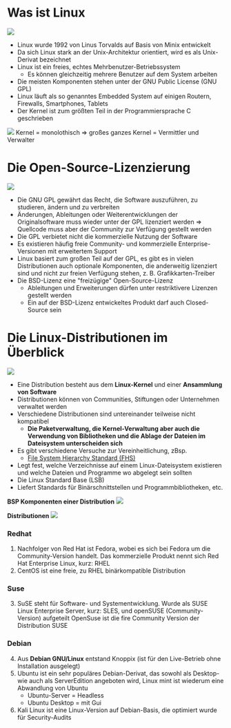 # Was ist Linux

![](imgs/2020-06-18-16-39-40.png)


* Linux wurde 1992 von Linus Torvalds auf Basis von Minix entwickelt
* Da sich Linux stark an der Unix-Architektur orientiert, wird es als Unix-Derivat bezeichnet
* Linux ist ein freies, echtes Mehrbenutzer-Betriebssystem
  * Es können gleichzeitig mehrere Benutzer auf dem System arbeiten
* Die meisten Komponenten stehen unter der GNU Public License (GNU GPL)
* Linux läuft als so genanntes Embedded System auf einigen Routern, Firewalls, Smartphones,
Tablets
* Der Kernel ist zum größten Teil in der Programmiersprache C geschrieben

![](imgs/2020-06-18-16-43-30.png)
Kernel = monolothisch => großes ganzes
Kernel = Vermittler und Verwalter



# Die Open-Source-Lizenzierung
![](imgs/2020-06-18-16-49-50.png)

* Die GNU GPL gewährt das Recht, die Software auszuführen, zu studieren, ändern und zu
verbreiten
* Änderungen, Ableitungen oder Weiterentwicklungen der Originalsoftware muss wieder
unter der GPL lizenziert werden => Quellcode muss aber der Community zur Verfügung gestellt werden
* Die GPL verbietet nicht die kommerzielle Nutzung der Software
* Es existieren häufig freie Community- und kommerzielle Enterprise-Versionen mit
erweitertem Support
* Linux basiert zum großen Teil auf der GPL, es gibt es in vielen Distributionen auch optionale
Komponenten, die anderweitig lizenziert sind und nicht zur freien Verfügung stehen, z. B.
Grafikkarten-Treiber
* Die BSD-Lizenz eine "freizügige" Open-Source-Lizenz
  * Ableitungen und Erweiterungen dürfen unter restriktivere Lizenzen gestellt werden
  * Ein auf der BSD-Lizenz entwickeltes Produkt darf auch Closed-Source sein

# Die Linux-Distributionen im Überblick

![](imgs/2020-06-18-16-51-55.png)




* Eine Distribution besteht aus dem **Linux-Kernel** und einer **Ansammlung von Software**
* Distributionen können von Communities, Stiftungen oder Unternehmen verwaltet werden
* Verschiedene Distributionen sind untereinander teilweise nicht kompatibel
    * **Die Paketverwaltung, die Kernel-Verwaltung aber auch die Verwendung von
Bibliotheken und die Ablage der Dateien im Dateisystem unterscheiden sich**
* Es gibt verschiedene Versuche zur Vereinheitlichung, zBsp.
    * [File System Hierarchy Standard (FHS)](./Verzeichnissystem.md)
* Legt fest, welche Verzeichnisse auf einem Linux-Dateisystem existieren und
welche Dateien und Programme wo abgelegt sein sollten
* Die Linux Standard Base (LSB)
* Liefert Standards für Binärschnittstellen und Programmbibliotheken, etc.

**BSP Komponenten einer Distribution**
![](imgs/2020-06-18-16-38-32.png)


**Distributionen**
![](imgs/2020-06-18-16-54-32.png)

### Redhat
1. Nachfolger von Red Hat ist Fedora, wobei es sich bei Fedora um die Community-Version
handelt. Das kommerzielle Produkt nennt sich Red Hat Enterprise Linux, kurz: RHEL
2. CentOS ist eine freie, zu RHEL binärkompatible Distribution

### Suse
3. SuSE steht für Software- und Systementwicklung. Wurde als SUSE Linux Enterprise Server,
kurz: SLES, und openSUSE (Community-Version) aufgeteilt
OpenSuse ist die fire Community Version der Distribution SUSE

### Debian
4. Aus **Debian GNU/Linux** entstand Knoppix (ist für den Live-Betrieb ohne Installation ausgelegt)
5. Ubuntu ist ein sehr populäres Debian-Derivat, das sowohl als Desktop- wie auch als ServerEdition angeboten wird, Linux mint ist wiederum eine Abwandlung von Ubuntu
   * Ubuntu-Server = Headless
   * Ubuntu Desktop = mit Gui
6. Kali Linux ist eine Linux-Version auf Debian-Basis, die optimiert wurde für Security-Audits


